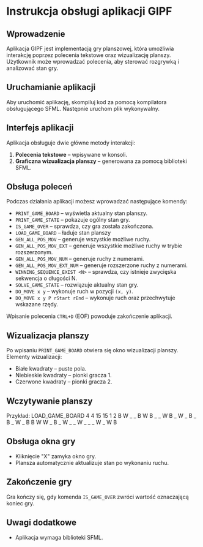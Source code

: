 # Instrukcja obsługi aplikacji GIPF

## Wprowadzenie
Aplikacja GIPF jest implementacją gry planszowej, która umożliwia interakcję poprzez polecenia tekstowe oraz wizualizację planszy. Użytkownik może wprowadzać polecenia, aby sterować rozgrywką i analizować stan gry.

## Uruchamianie aplikacji
Aby uruchomić aplikację, skompiluj kod za pomocą kompilatora obsługującego SFML. Następnie uruchom plik wykonywalny.

## Interfejs aplikacji
Aplikacja obsługuje dwie główne metody interakcji:
1. **Polecenia tekstowe** – wpisywane w konsoli.
2. **Graficzna wizualizacja planszy** – generowana za pomocą biblioteki SFML.

## Obsługa poleceń
Podczas działania aplikacji możesz wprowadzać następujące komendy:

- `PRINT_GAME_BOARD` – wyświetla aktualny stan planszy.
- `PRINT_GAME_STATE` – pokazuje ogólny stan gry.
- `IS_GAME_OVER` – sprawdza, czy gra została zakończona.
- `LOAD_GAME_BOARD` – ładuje stan planszy
- `GEN_ALL_POS_MOV` – generuje wszystkie możliwe ruchy.
- `GEN_ALL_POS_MOV_EXT` – generuje wszystkie możliwe ruchy w trybie rozszerzonym.
- `GEN_ALL_POS_MOV_NUM` – generuje ruchy z numerami.
- `GEN_ALL_POS_MOV_EXT_NUM` – generuje rozszerzone ruchy z numerami.
- `WINNING_SEQUENCE_EXIST <N>` – sprawdza, czy istnieje zwycięska sekwencja o długości N.
- `SOLVE_GAME_STATE` – rozwiązuje aktualny stan gry.
- `DO_MOVE x y` – wykonuje ruch w pozycji `(x, y)`.
- `DO_MOVE x y P rStart rEnd` – wykonuje ruch oraz przechwytuje wskazane rzędy.

Wpisanie polecenia `CTRL+D` (EOF) powoduje zakończenie aplikacji.

## Wizualizacja planszy
Po wpisaniu `PRINT_GAME_BOARD` otwiera się okno wizualizacji planszy.
Elementy wizualizacji:
- Białe kwadraty – puste pola.
- Niebieskie kwadraty – pionki gracza 1.
- Czerwone kwadraty – pionki gracza 2.

## Wczytywanie planszy
Przykład:
LOAD_GAME_BOARD
4 4 15 15
1 2 B
   W _ _ B
  W B _ _ W
 B _ W _ B _
B _ W _ B B W
 W _ B _ W _
  _ W _ _ _
   W _ W B


## Obsługa okna gry
- Kliknięcie "X" zamyka okno gry.
- Plansza automatycznie aktualizuje stan po wykonaniu ruchu.

## Zakończenie gry
Gra kończy się, gdy komenda `IS_GAME_OVER` zwróci wartość oznaczającą koniec gry.

## Uwagi dodatkowe
- Aplikacja wymaga biblioteki SFML.


